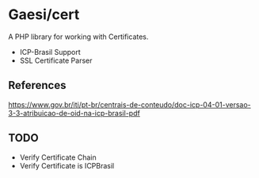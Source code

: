 # Gaesi/cert

A PHP library for working with Certificates.

 - ICP-Brasil Support
 - SSL Certificate Parser
 
 ## References

 https://www.gov.br/iti/pt-br/centrais-de-conteudo/doc-icp-04-01-versao-3-3-atribuicao-de-oid-na-icp-brasil-pdf

 ## TODO
  - Verify Certificate Chain
  - Verify Certificate is ICPBrasil